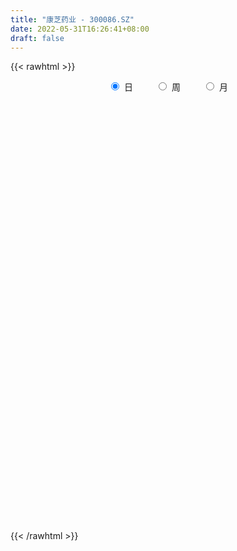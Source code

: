 ```yaml
---
title: "康芝药业 - 300086.SZ"
date: 2022-05-31T16:26:41+08:00
draft: false
---
```

{{< rawhtml >}}
    <div style="text-align: center">
        <label style="padding: 1rem;"><input style="margin-right: .5rem" type="radio" name="period" value="D" checked onclick="period_change(this)">日</label>
        <label style="padding: 1rem;"><input style="margin-right: .5rem" type="radio" name="period" value="W" onclick="period_change(this)">周</label>
        <label style="padding: 1rem;"><input style="margin-right: .5rem" type="radio" name="period" value="M" onclick="period_change(this)">月</label>
    </div>
    <div id="chart" style="height: 700px;"></div> 
    <script type="text/javascript">
        const D_v = [163723.25,136206.52,174345.94,286029.82,205332.98,160337.5,301505.03,340915.98,758920.89,459822.47,301759.56,218678.0,202865.09,162882.5,105258.47,114301.5,167655.25,156697.0,80234.04,76610.5,117443.51,159555.77,111423.0,94845.75,97742.01,77419.0,68387.0,89752.5,155565.56,189239.09,129633.31,104127.99,91995.56,76437.75,132810.54,57111.0,69810.21,79944.5,122136.75,86904.0,62353.13,139514.88,240073.16,378240.0,219699.5,128239.0,84330.0,79893.0,335844.04,323441.3,348774.56,213933.74,296798.3,219387.29,175910.06,125990.5,101490.07,113109.12,93704.62,86815.5,141695.5,98766.52,212664.55,147916.55,85773.03,93987.46,81956.18,61148.18,69192.16,74972.03,73259.0,164890.2,71231.73,82782.55,44915.23,56681.79,47989.09,52687.04,72095.98,57736.24,70511.48,51159.56,79845.04,77214.51,83808.03,74307.0,42064.5,78996.03,58640.52,62812.55,38194.5,46259.0,33802.23,60193.61,43741.69,38279.53,39750.78,43041.0,48440.3,26412.0,32248.4,30545.0,32685.69,41639.66,24162.0,39947.0,58839.0,38752.0,33743.0,27561.0,34896.65,42843.19,33668.0,34147.5,26116.5,43572.0,64188.68,46749.0,46549.32,70093.18,61102.0,43536.6,51311.46,36901.5,55103.37,45797.75,107084.5,156812.87,100766.32,120772.78,166525.31,85841.15,75706.0,50832.51,72372.0,54607.5,65700.5,88082.54,51838.0,59882.0,52243.0,43766.61,57420.0,55866.03,79437.53,82261.5,159688.0,106717.0,307083.93,395245.94,1150166.8100000001,638875.63,1443926.3300000001,1202443.1100000001,819209.8199999999,764066.1800000001,734606.72,495477.38,494474.18,875044.8199999999,668171.67,614362.9399999999,728264.8100000001,748836.49,559095.49,309463.37,437865.19,435174.95,273096.65,193497.25,184202.55,199225.97,179648.1,158330.54,217403.73,256824.5,416151.57,372203.51,276191.61,821674.9,713461.13,506800.5,370920.0,635808.99,1255895.1699999999,1385511.8200000001,1271436.6200000001,915791.34,655188.5,803220.4,992957.77,898020.25,1101364.51,874537.4,815130.38,668760.3199999999,718736.62,597266.01,584351.2,488607.5,441565.8,557203.9,543493.9,616978.83,472534.13,401140.0,542220.41,685512.75,583010.5,579053.0,456309.16,522940.8,1083452.72,1260196.74,973908.02,716581.16,533189.51,407966.0,452199.75,357006.0,347207.91,262964.55,234682.4,256765.16,289752.11,260324.9,289535.5,324935.7,289060.25,282933.95,373388.8,277459.15,337874.0,331810.12,246627.56,398240.81,345102.5,318401.5,272977.77,283994.1,217637.1,427822.03,325513.0,247759.76,275723.92,147292.5,153380.9,178448.51,123134.91,136107.0]
const D_histogram = [0.0,0.002539943,-0.0087194856,0.00313142,0.0078621881,0.0154904886,0.0251315071,0.0437421495,0.0853427854,0.0811079587,0.0558140799,0.0382328069,0.0129694895,-0.0094577603,-0.0238239205,-0.0361464448,-0.0534541215,-0.0766671799,-0.0901157083,-0.0901710114,-0.0765370154,-0.05740943,-0.0426984554,-0.03525226,-0.0402956932,-0.0356442049,-0.0314349653,-0.0257437792,-0.0155534892,-0.0030419904,-0.0024370216,-0.0023265782,-0.006342877,-0.0089044437,-0.0218485249,-0.0246748377,-0.0222251017,-0.0165462044,-0.00528702,0.0018908077,0.005498142,0.0155684905,0.0335808161,0.0485494479,0.0441862421,0.0297423802,0.0141176317,-0.0008221987,0.0121600011,0.0266697398,0.0419536767,0.047291677,0.0574442682,0.0546989872,0.0413424872,0.0257573189,0.0158897979,0.0120015732,0.0037667593,-0.0010512523,0.0010583397,0.0022341701,-0.004900114,-0.0117524445,-0.0205947617,-0.0308120723,-0.026607304,-0.0250100132,-0.0206065319,-0.0190952927,-0.0232616141,-0.0466695132,-0.0603825579,-0.0575899217,-0.0553159827,-0.0463403375,-0.0354436217,-0.0238332567,-0.0085008441,0.0032746874,0.0121960783,0.0169185479,0.0148940346,0.0182854746,0.0171939483,0.0120342635,0.0083968462,0.0173722775,0.0171505035,0.0079457525,0.0037858901,-0.0072133222,-0.0046754996,0.0087774002,0.0168592508,0.0204743656,0.0236063479,0.0255793482,0.0132624832,0.0072825126,0.0036567364,-0.0002262715,-0.0053427912,-0.0122284117,-0.0140904539,-0.0216085612,-0.0322284187,-0.0333132246,-0.0250979669,-0.0178088298,-0.0197379823,-0.0158116843,-0.0071087351,0.0009572225,0.0069225604,0.0150718396,0.0273193036,0.0312203057,0.0366341959,0.0470962697,0.0479413098,0.0489867797,0.0385042395,0.0359359817,0.0307228501,0.0266079268,0.0271654652,0.0324749994,0.0301998145,0.0308792318,0.0364954236,0.0365320031,0.0291571486,0.0200098043,0.0038036439,-0.0076896649,-0.0168853784,-0.0209295807,-0.0233997391,-0.0272532013,-0.0253278047,-0.0217380665,-0.0159674326,-0.0103723219,-0.0038805368,0.0060326841,0.0188333307,0.0154990346,0.0238891387,0.0972076723,0.163122865,0.283750101,0.4240414632,0.4285764536,0.3914798008,0.2782875157,0.2107677917,0.1174979597,0.0707840902,0.0785124418,0.060429617,0.0116628077,0.0042678003,0.004036469,-0.0612631357,-0.1140057514,-0.1424514832,-0.1985249154,-0.2161924303,-0.2396396089,-0.2566377455,-0.2700322776,-0.2524089232,-0.2297325988,-0.2026397641,-0.1686317274,-0.1387077307,-0.1425903556,-0.1313958982,-0.037010282,0.0114806558,0.0209794368,0.0291054666,0.123308965,0.2049798467,0.3595626834,0.3479821462,0.33353766,0.2796426885,0.2587301858,0.2647406149,0.2713911026,0.2487576332,0.2103035916,0.0836979421,-0.0336392406,-0.0834180808,-0.1225145833,-0.1761994004,-0.233259343,-0.2550885653,-0.2365175398,-0.1988024639,-0.1340196511,-0.1293903594,-0.1375230087,-0.1127096977,-0.084882956,-0.0762161886,-0.0460157742,-0.0459164215,-0.0716043296,0.0246244108,0.1506860694,0.1251213993,0.0496094373,-0.0361323586,-0.1013727544,-0.1807446898,-0.2107944014,-0.2391448551,-0.2586554201,-0.2627167137,-0.265217492,-0.2781299464,-0.2726448955,-0.2967762487,-0.2769023911,-0.24006845,-0.2188768775,-0.1704492495,-0.1173115838,-0.0701217115,-0.0187629241,0.0197957776,0.0444361445,0.0742760402,0.0954305269,0.1053474725,0.0959737946,0.0849925939,0.0995510085,0.0997709608,0.1041666237,0.0698683915,0.0601813725,0.0465073535,0.030945175,0.0155829762,0.0113267421]
const D_fast = [0.0,0.0031749288,-0.0102643712,0.0023693894,0.0090657046,0.0205666272,0.0364905224,0.0660367022,0.1289730344,0.1450151975,0.1336748386,0.1256517673,0.1036308224,0.0788391325,0.0585169922,0.0371578567,0.0064866496,-0.0358932038,-0.0718706593,-0.0944687152,-0.0999689731,-0.0951937452,-0.0911573844,-0.092524254,-0.1076416105,-0.1119011735,-0.1155506752,-0.1162954339,-0.1099935162,-0.098242515,-0.0982468016,-0.0987180028,-0.1043200207,-0.1091076984,-0.1275139109,-0.136508933,-0.1396154725,-0.1380731263,-0.1281356969,-0.1204851673,-0.1155032975,-0.1015408263,-0.0751332968,-0.048027303,-0.0413439483,-0.0483522151,-0.0604475556,-0.0755929358,-0.0595707357,-0.0383935621,-0.0126212059,0.0045397136,0.0290533718,0.0399828376,0.0369619595,0.0278161209,0.0219210494,0.0210332179,0.0137400939,0.0086592691,0.0110334461,0.012767819,0.0044085064,-0.0053819352,-0.0193729429,-0.0372932715,-0.0397403293,-0.0443955417,-0.0451436935,-0.0484062774,-0.0583880023,-0.0934632797,-0.1222719639,-0.1338768081,-0.1454318648,-0.148041304,-0.1460054936,-0.1403534428,-0.1271462412,-0.1145520378,-0.1025816274,-0.0936295208,-0.0919305254,-0.0839677168,-0.080760756,-0.0829118749,-0.0844500807,-0.07113158,-0.0670657281,-0.0742840409,-0.0774974309,-0.0902999737,-0.088931026,-0.0732837761,-0.0609871128,-0.0522534067,-0.0432198374,-0.034852,-0.0438532443,-0.0480125867,-0.0507241788,-0.0546637546,-0.0611159721,-0.0710586954,-0.0764433512,-0.0893635988,-0.1080405609,-0.117453673,-0.1155129069,-0.1126759774,-0.1195396254,-0.1195662485,-0.1126404831,-0.1043352198,-0.0966392418,-0.0847220027,-0.0656447128,-0.0539386343,-0.0393661951,-0.0171300539,-0.0042996863,0.0089924785,0.0081359981,0.0145517358,0.0170193167,0.0195563751,0.0269052798,0.0403335638,0.0456083326,0.0540075579,0.0687476055,0.0779171858,0.0778316184,0.0736867252,0.0584314759,0.0450157508,0.0315986928,0.0223220952,0.014002002,0.0033352395,-0.001071315,-0.0029160935,-0.0011373177,0.0018647126,0.0073863634,0.0188077553,0.0363167346,0.0368571972,0.0512195859,0.1488400376,0.2555359466,0.4471007078,0.6934024358,0.8050815396,0.865854837,0.8222344309,0.8074066547,0.7435113127,0.7144934657,0.7418499278,0.7388745072,0.6930233998,0.6866953425,0.6874731284,0.6068577398,0.5256136862,0.4615550837,0.3558504227,0.2841348002,0.2007777194,0.1196201464,0.0387175449,-0.0067613315,-0.0415181568,-0.0650852632,-0.0732351583,-0.0779880943,-0.117518308,-0.1391728252,-0.0540397794,-0.0026786777,0.0120649624,0.0274673589,0.1524980986,0.2854139419,0.5298874494,0.6053024488,0.6742423777,0.6902580783,0.7340281221,0.8062237048,0.8807219682,0.9202779071,0.9343997634,0.8287185994,0.7029716065,0.6323382462,0.5626130979,0.4648784307,0.3495036523,0.2639022886,0.2233439292,0.2113583891,0.2426362891,0.214917991,0.1724045895,0.1690404761,0.1756464788,0.165259199,0.1839556699,0.1725759172,0.1289869267,0.2313717698,0.3951049457,0.4008206255,0.3377110228,0.2429361372,0.1523525529,0.0277944449,-0.0549538669,-0.1430905344,-0.2272649545,-0.2970054265,-0.3658105778,-0.4482555188,-0.5109316918,-0.6092571072,-0.6586088473,-0.6817920187,-0.7153196656,-0.70950435,-0.6856945802,-0.6560351358,-0.6093670795,-0.5658594333,-0.5301100303,-0.4817011246,-0.4366890061,-0.4004351924,-0.3858154216,-0.3755484739,-0.3361023072,-0.3109396147,-0.2805022959,-0.2973334302,-0.291975106,-0.2940222867,-0.3018481715,-0.3133146263,-0.3147391748]
const D_slow = [0.0,0.0006349858,-0.0015448856,-0.0007620306,0.0012035164,0.0050761386,0.0113590153,0.0222945527,0.043630249,0.0639072387,0.0778607587,0.0874189604,0.0906613328,0.0882968928,0.0823409126,0.0733043014,0.0599407711,0.0407739761,0.018245049,-0.0042977038,-0.0234319577,-0.0377843152,-0.048458929,-0.057271994,-0.0673459173,-0.0762569685,-0.0841157099,-0.0905516547,-0.094440027,-0.0952005246,-0.09580978,-0.0963914245,-0.0979771438,-0.1002032547,-0.1056653859,-0.1118340954,-0.1173903708,-0.1215269219,-0.1228486769,-0.122375975,-0.1210014395,-0.1171093169,-0.1087141128,-0.0965767509,-0.0855301904,-0.0780945953,-0.0745651874,-0.0747707371,-0.0717307368,-0.0650633018,-0.0545748827,-0.0427519634,-0.0283908964,-0.0147161496,-0.0043805278,0.002058802,0.0060312515,0.0090316447,0.0099733346,0.0097105215,0.0099751064,0.0105336489,0.0093086204,0.0063705093,0.0012218189,-0.0064811992,-0.0131330252,-0.0193855285,-0.0245371615,-0.0293109847,-0.0351263882,-0.0467937665,-0.061889406,-0.0762868864,-0.0901158821,-0.1017009665,-0.1105618719,-0.1165201861,-0.1186453971,-0.1178267253,-0.1147777057,-0.1105480687,-0.10682456,-0.1022531914,-0.0979547043,-0.0949461384,-0.0928469269,-0.0885038575,-0.0842162316,-0.0822297935,-0.081283321,-0.0830866515,-0.0842555264,-0.0820611764,-0.0778463636,-0.0727277723,-0.0668261853,-0.0604313482,-0.0571157274,-0.0552950993,-0.0543809152,-0.0544374831,-0.0557731809,-0.0588302838,-0.0623528973,-0.0677550376,-0.0758121422,-0.0841404484,-0.0904149401,-0.0948671475,-0.0998016431,-0.1037545642,-0.105531748,-0.1052924423,-0.1035618022,-0.0997938423,-0.0929640164,-0.08515894,-0.076000391,-0.0642263236,-0.0522409961,-0.0399943012,-0.0303682414,-0.0213842459,-0.0137035334,-0.0070515517,-0.0002601854,0.0078585645,0.0154085181,0.023128326,0.0322521819,0.0413851827,0.0486744699,0.0536769209,0.0546278319,0.0527054157,0.0484840711,0.0432516759,0.0374017412,0.0305884408,0.0242564897,0.018821973,0.0148301149,0.0122370344,0.0112669002,0.0127750712,0.0174834039,0.0213581626,0.0273304472,0.0516323653,0.0924130816,0.1633506068,0.2693609726,0.376505086,0.4743750362,0.5439469151,0.5966388631,0.626013353,0.6437093755,0.663337486,0.6784448902,0.6813605922,0.6824275422,0.6834366595,0.6681208755,0.6396194377,0.6040065669,0.554375338,0.5003272305,0.4404173283,0.3762578919,0.3087498225,0.2456475917,0.188214442,0.137554501,0.0953965691,0.0607196364,0.0250720475,-0.007776927,-0.0170294975,-0.0141593335,-0.0089144744,-0.0016381077,0.0291891336,0.0804340952,0.1703247661,0.2573203026,0.3407047176,0.4106153898,0.4752979362,0.5414830899,0.6093308656,0.6715202739,0.7240961718,0.7450206573,0.7366108472,0.715756327,0.6851276811,0.641077831,0.5827629953,0.518990854,0.459861469,0.410160853,0.3766559402,0.3443083504,0.3099275982,0.2817501738,0.2605294348,0.2414753876,0.2299714441,0.2184923387,0.2005912563,0.206747359,0.2444188763,0.2756992262,0.2881015855,0.2790684958,0.2537253072,0.2085391348,0.1558405344,0.0960543207,0.0313904656,-0.0342887128,-0.1005930858,-0.1701255724,-0.2382867963,-0.3124808585,-0.3817064562,-0.4417235687,-0.4964427881,-0.5390551005,-0.5683829964,-0.5859134243,-0.5906041553,-0.5856552109,-0.5745461748,-0.5559771648,-0.532119533,-0.5057826649,-0.4817892162,-0.4605410678,-0.4356533157,-0.4107105755,-0.3846689196,-0.3672018217,-0.3521564786,-0.3405296402,-0.3327933465,-0.3288976024,-0.3260659169]
const D_data = [['2021-05-20', 6.0777, 5.988, 5.978, 6.1474],['2021-05-21', 6.0179, 6.0278, 5.988, 6.1075],['2021-05-24', 5.988, 5.8286, 5.7987, 5.988],['2021-05-25', 5.8286, 6.1175, 5.8286, 6.2171],['2021-05-26', 6.1374, 6.0777, 6.0278, 6.2271],['2021-05-27', 6.0677, 6.1574, 6.0478, 6.2072],['2021-05-28', 6.1972, 6.247, 6.1673, 6.3965],['2021-05-31', 6.1374, 6.4662, 6.0876, 6.6057],['2021-06-01', 6.9744, 6.9744, 6.9744, 7.6718],['2021-06-02', 6.7751, 6.5758, 6.5758, 6.9744],['2021-06-03', 6.4861, 6.2968, 6.2968, 6.5758],['2021-06-04', 6.3068, 6.3267, 6.267, 6.5459],['2021-06-07', 6.2769, 6.1474, 6.1175, 6.3168],['2021-06-08', 6.1773, 6.0677, 6.0478, 6.1773],['2021-06-09', 6.0876, 6.0677, 5.9681, 6.1075],['2021-06-10', 6.0577, 6.0079, 5.988, 6.0577],['2021-06-11', 5.9282, 5.8385, 5.8385, 5.9382],['2021-06-15', 5.8385, 5.6094, 5.5496, 5.8485],['2021-06-16', 5.5894, 5.5695, 5.5496, 5.6692],['2021-06-17', 5.5994, 5.6293, 5.5795, 5.6891],['2021-06-18', 5.6592, 5.7688, 5.5197, 5.7788],['2021-06-21', 5.9681, 5.8684, 5.8286, 5.9681],['2021-06-22', 5.8784, 5.8585, 5.7788, 5.9282],['2021-06-23', 5.8585, 5.7887, 5.7489, 5.8585],['2021-06-24', 5.7788, 5.5994, 5.5994, 5.7788],['2021-06-25', 5.5994, 5.6791, 5.5695, 5.709],['2021-06-28', 5.6592, 5.6592, 5.6094, 5.709],['2021-06-29', 5.6393, 5.6692, 5.6094, 5.7887],['2021-06-30', 5.6692, 5.7389, 5.5695, 5.8585],['2021-07-01', 5.719, 5.8086, 5.6592, 5.9182],['2021-07-02', 5.7887, 5.6791, 5.6094, 5.8086],['2021-07-05', 5.6193, 5.6592, 5.5795, 5.699],['2021-07-06', 5.6293, 5.5795, 5.5496, 5.6492],['2021-07-07', 5.5297, 5.5596, 5.5297, 5.6193],['2021-07-08', 5.5396, 5.3603, 5.3503, 5.5496],['2021-07-09', 5.3404, 5.4101, 5.3304, 5.4201],['2021-07-12', 5.44, 5.44, 5.4101, 5.4898],['2021-07-13', 5.45, 5.4699, 5.3802, 5.4898],['2021-07-14', 5.4599, 5.5596, 5.44, 5.6293],['2021-07-15', 5.5297, 5.5396, 5.4599, 5.5994],['2021-07-16', 5.5496, 5.5097, 5.4699, 5.5596],['2021-07-19', 5.5097, 5.6193, 5.43, 5.6791],['2021-07-20', 5.6094, 5.7987, 5.5396, 5.9083],['2021-07-21', 6.1374, 5.8684, 5.8585, 6.2371],['2021-07-22', 5.8286, 5.6791, 5.6592, 5.8784],['2021-07-23', 5.6592, 5.5197, 5.5197, 5.6791],['2021-07-26', 5.5097, 5.43, 5.3802, 5.5097],['2021-07-27', 5.45, 5.3503, 5.3304, 5.4998],['2021-07-28', 5.3703, 5.6891, 5.3404, 5.7788],['2021-07-29', 5.7289, 5.7887, 5.6393, 5.9481],['2021-07-30', 5.7489, 5.8983, 5.5795, 6.0976],['2021-08-02', 5.7489, 5.8585, 5.719, 5.9083],['2021-08-03', 5.7788, 5.9979, 5.7788, 6.0278],['2021-08-04', 5.9581, 5.8983, 5.7887, 5.9581],['2021-08-05', 5.8784, 5.7588, 5.7289, 5.9581],['2021-08-06', 5.7788, 5.6791, 5.5894, 5.7788],['2021-08-09', 5.6592, 5.699, 5.6094, 5.7389],['2021-08-10', 5.6891, 5.7489, 5.6592, 5.7887],['2021-08-11', 5.719, 5.6692, 5.6393, 5.7289],['2021-08-12', 5.6692, 5.6791, 5.6393, 5.709],['2021-08-13', 5.67, 5.76, 5.62, 5.78],['2021-08-16', 5.73, 5.76, 5.7, 5.81],['2021-08-17', 5.77, 5.64, 5.63, 5.92],['2021-08-18', 5.61, 5.6, 5.46, 5.65],['2021-08-19', 5.58, 5.52, 5.52, 5.65],['2021-08-20', 5.51, 5.43, 5.36, 5.51],['2021-08-23', 5.46, 5.57, 5.45, 5.6],['2021-08-24', 5.54, 5.53, 5.52, 5.61],['2021-08-25', 5.53, 5.56, 5.49, 5.63],['2021-08-26', 5.55, 5.52, 5.51, 5.62],['2021-08-27', 5.5, 5.42, 5.41, 5.52],['2021-08-30', 5.2, 5.07, 5.02, 5.29],['2021-08-31', 5.09, 5.04, 4.96, 5.09],['2021-09-01', 5.04, 5.16, 4.99, 5.16],['2021-09-02', 5.15, 5.11, 5.08, 5.15],['2021-09-03', 5.11, 5.17, 5.11, 5.23],['2021-09-06', 5.2, 5.2, 5.15, 5.24],['2021-09-07', 5.2, 5.23, 5.19, 5.25],['2021-09-08', 5.23, 5.32, 5.22, 5.35],['2021-09-09', 5.32, 5.33, 5.29, 5.37],['2021-09-10', 5.33, 5.34, 5.29, 5.45],['2021-09-13', 5.32, 5.32, 5.29, 5.39],['2021-09-14', 5.31, 5.24, 5.23, 5.36],['2021-09-15', 5.28, 5.31, 5.19, 5.39],['2021-09-16', 5.33, 5.26, 5.26, 5.45],['2021-09-17', 5.28, 5.19, 5.14, 5.29],['2021-09-22', 5.18, 5.18, 5.14, 5.23],['2021-09-23', 5.19, 5.35, 5.19, 5.39],['2021-09-24', 5.39, 5.26, 5.24, 5.39],['2021-09-27', 5.27, 5.12, 5.09, 5.33],['2021-09-28', 5.12, 5.14, 5.1, 5.17],['2021-09-29', 5.12, 5.0, 4.99, 5.12],['2021-09-30', 5.02, 5.13, 5.01, 5.16],['2021-10-08', 5.15, 5.3, 5.14, 5.32],['2021-10-11', 5.34, 5.29, 5.24, 5.36],['2021-10-12', 5.29, 5.27, 5.21, 5.32],['2021-10-13', 5.26, 5.29, 5.22, 5.34],['2021-10-14', 5.28, 5.3, 5.21, 5.33],['2021-10-15', 5.3, 5.1, 5.1, 5.3],['2021-10-18', 5.11, 5.13, 5.07, 5.14],['2021-10-19', 5.1, 5.13, 5.1, 5.16],['2021-10-20', 5.1, 5.1, 5.07, 5.14],['2021-10-21', 5.11, 5.05, 5.03, 5.11],['2021-10-22', 5.05, 4.98, 4.98, 5.08],['2021-10-25', 5.03, 5.0, 4.97, 5.03],['2021-10-26', 5.01, 4.88, 4.88, 5.01],['2021-10-27', 4.88, 4.76, 4.68, 4.91],['2021-10-28', 4.76, 4.81, 4.71, 4.83],['2021-10-29', 4.83, 4.91, 4.79, 4.93],['2021-11-01', 4.92, 4.91, 4.88, 4.95],['2021-11-02', 4.9, 4.78, 4.74, 4.91],['2021-11-03', 4.79, 4.83, 4.78, 4.87],['2021-11-04', 4.83, 4.9, 4.83, 4.91],['2021-11-05', 4.9, 4.92, 4.88, 4.97],['2021-11-08', 4.89, 4.92, 4.84, 4.92],['2021-11-09', 4.92, 4.98, 4.89, 5.02],['2021-11-10', 4.97, 5.09, 4.94, 5.1],['2021-11-11', 5.08, 5.04, 5.03, 5.08],['2021-11-12', 5.04, 5.1, 5.03, 5.12],['2021-11-15', 5.11, 5.23, 5.11, 5.27],['2021-11-16', 5.21, 5.17, 5.15, 5.31],['2021-11-17', 5.19, 5.21, 5.17, 5.25],['2021-11-18', 5.21, 5.07, 5.06, 5.22],['2021-11-19', 5.1, 5.16, 5.07, 5.16],['2021-11-22', 5.25, 5.13, 5.1, 5.31],['2021-11-23', 5.12, 5.14, 5.08, 5.17],['2021-11-24', 5.14, 5.21, 5.0, 5.25],['2021-11-25', 5.17, 5.31, 5.15, 5.34],['2021-11-26', 5.28, 5.25, 5.21, 5.37],['2021-11-29', 5.2, 5.31, 5.18, 5.36],['2021-11-30', 5.28, 5.42, 5.23, 5.5],['2021-12-01', 5.44, 5.4, 5.33, 5.44],['2021-12-02', 5.4, 5.32, 5.28, 5.44],['2021-12-03', 5.32, 5.28, 5.25, 5.33],['2021-12-06', 5.3, 5.14, 5.12, 5.3],['2021-12-07', 5.17, 5.13, 5.09, 5.17],['2021-12-08', 5.18, 5.1, 5.08, 5.18],['2021-12-09', 5.1, 5.12, 5.08, 5.23],['2021-12-10', 5.12, 5.11, 5.1, 5.16],['2021-12-13', 5.12, 5.06, 5.05, 5.13],['2021-12-14', 5.07, 5.11, 5.05, 5.14],['2021-12-15', 5.12, 5.13, 5.09, 5.15],['2021-12-16', 5.12, 5.17, 5.11, 5.2],['2021-12-17', 5.18, 5.19, 5.13, 5.21],['2021-12-20', 5.18, 5.23, 5.16, 5.29],['2021-12-21', 5.23, 5.32, 5.21, 5.34],['2021-12-22', 5.32, 5.43, 5.29, 5.45],['2021-12-23', 5.38, 5.27, 5.26, 5.43],['2021-12-24', 5.3, 5.45, 5.24, 5.55],['2021-12-27', 5.8, 6.54, 5.75, 6.54],['2021-12-28', 7.5, 6.94, 6.69, 7.5],['2021-12-29', 6.61, 8.33, 6.61, 8.33],['2021-12-30', 8.6, 9.6, 8.02, 10.0],['2021-12-31', 9.11, 8.68, 8.53, 9.59],['2022-01-04', 8.41, 8.46, 8.27, 9.08],['2022-01-05', 8.19, 7.44, 7.3, 8.24],['2022-01-06', 7.25, 7.8, 7.19, 8.17],['2022-01-07', 7.68, 7.26, 7.18, 7.69],['2022-01-10', 7.28, 7.63, 7.28, 7.85],['2022-01-11', 7.61, 8.36, 7.48, 9.1],['2022-01-12', 8.09, 8.16, 7.82, 8.5],['2022-01-13', 8.16, 7.72, 7.48, 8.18],['2022-01-14', 7.7, 8.19, 7.61, 8.26],['2022-01-17', 8.39, 8.36, 7.83, 8.58],['2022-01-18', 8.1, 7.44, 7.41, 8.1],['2022-01-19', 7.2, 7.3, 7.2, 7.54],['2022-01-20', 7.3, 7.37, 7.23, 7.68],['2022-01-21', 7.1, 6.74, 6.65, 7.17],['2022-01-24', 6.61, 6.93, 6.57, 6.98],['2022-01-25', 6.84, 6.63, 6.58, 6.98],['2022-01-26', 6.66, 6.46, 6.34, 6.84],['2022-01-27', 6.52, 6.26, 6.22, 6.68],['2022-01-28', 6.26, 6.49, 6.23, 6.57],['2022-02-07', 6.55, 6.5, 6.35, 6.61],['2022-02-08', 6.54, 6.54, 6.4, 6.85],['2022-02-09', 6.48, 6.66, 6.35, 6.8],['2022-02-10', 6.65, 6.67, 6.62, 7.14],['2022-02-11', 6.62, 6.21, 6.14, 6.63],['2022-02-14', 6.11, 6.31, 6.07, 6.5],['2022-02-15', 6.72, 7.57, 6.33, 7.57],['2022-02-16', 7.21, 7.37, 7.17, 7.59],['2022-02-17', 7.18, 7.05, 6.97, 7.42],['2022-02-18', 6.88, 7.1, 6.8, 7.28],['2022-02-21', 7.19, 8.52, 7.01, 8.52],['2022-02-22', 8.98, 8.98, 8.28, 9.98],['2022-02-23', 8.92, 10.78, 8.8, 10.78],['2022-02-24', 10.7, 9.4, 9.0, 11.3],['2022-02-25', 9.68, 9.61, 9.11, 10.28],['2022-02-28', 9.38, 9.23, 8.82, 9.58],['2022-03-01', 9.17, 9.72, 9.03, 10.18],['2022-03-02', 9.75, 10.3, 9.46, 10.98],['2022-03-03', 10.1, 10.64, 9.86, 10.72],['2022-03-04', 10.39, 10.53, 10.29, 11.8],['2022-03-07', 10.0, 10.45, 10.0, 11.26],['2022-03-08', 10.1, 9.12, 8.68, 10.17],['2022-03-09', 9.0, 8.7, 8.1, 9.21],['2022-03-10', 8.9, 9.15, 8.64, 9.48],['2022-03-11', 8.88, 9.06, 8.74, 9.4],['2022-03-14', 9.13, 8.6, 8.54, 9.44],['2022-03-15', 8.61, 8.18, 8.15, 8.85],['2022-03-16', 8.4, 8.29, 7.9, 8.63],['2022-03-17', 8.2, 8.66, 8.19, 9.02],['2022-03-18', 8.6, 8.94, 8.39, 9.15],['2022-03-21', 8.98, 9.48, 8.87, 9.66],['2022-03-22', 9.23, 8.86, 8.81, 9.3],['2022-03-23', 8.78, 8.63, 8.46, 8.93],['2022-03-24', 8.42, 9.03, 8.4, 9.18],['2022-03-25', 8.92, 9.17, 8.9, 9.84],['2022-03-28', 9.22, 9.0, 8.88, 9.75],['2022-03-29', 9.01, 9.36, 9.01, 9.6],['2022-03-30', 9.3, 9.06, 8.53, 9.3],['2022-03-31', 8.91, 8.65, 8.63, 9.25],['2022-04-01', 9.49, 10.38, 9.34, 10.38],['2022-04-06', 11.27, 11.46, 11.17, 12.46],['2022-04-07', 10.74, 9.98, 9.94, 11.12],['2022-04-08', 9.93, 9.19, 8.9, 9.95],['2022-04-11', 9.08, 8.67, 8.57, 9.08],['2022-04-12', 8.43, 8.5, 8.25, 8.72],['2022-04-13', 8.4, 7.85, 7.76, 8.48],['2022-04-14', 7.87, 8.04, 7.85, 8.2],['2022-04-15', 8.01, 7.74, 7.68, 8.14],['2022-04-18', 7.61, 7.53, 7.32, 7.67],['2022-04-19', 7.51, 7.45, 7.3, 7.61],['2022-04-20', 7.4, 7.23, 7.16, 7.58],['2022-04-21', 7.15, 6.82, 6.77, 7.25],['2022-04-22', 6.81, 6.78, 6.6, 6.94],['2022-04-25', 6.76, 6.09, 6.06, 6.76],['2022-04-26', 6.08, 6.35, 6.08, 6.54],['2022-04-27', 6.23, 6.45, 5.96, 6.5],['2022-04-28', 6.44, 6.16, 6.08, 6.64],['2022-04-29', 5.93, 6.46, 5.91, 6.53],['2022-05-05', 6.53, 6.6, 6.3, 6.68],['2022-05-06', 6.44, 6.64, 6.4, 6.88],['2022-05-09', 6.69, 6.84, 6.63, 6.96],['2022-05-10', 6.67, 6.84, 6.56, 6.89],['2022-05-11', 6.83, 6.78, 6.75, 7.21],['2022-05-12', 6.7, 6.96, 6.7, 7.15],['2022-05-13', 6.89, 6.98, 6.72, 7.09],['2022-05-16', 7.01, 6.93, 6.78, 7.15],['2022-05-17', 7.03, 6.7, 6.5, 7.09],['2022-05-18', 6.61, 6.63, 6.56, 6.78],['2022-05-19', 6.51, 6.97, 6.46, 7.3],['2022-05-20', 6.87, 6.85, 6.71, 6.98],['2022-05-23', 6.84, 6.94, 6.82, 7.01],['2022-05-24', 6.95, 6.39, 6.39, 6.96],['2022-05-25', 6.39, 6.58, 6.36, 6.61],['2022-05-26', 6.58, 6.46, 6.36, 6.62],['2022-05-27', 6.46, 6.34, 6.2, 6.51],['2022-05-30', 6.39, 6.23, 6.18, 6.42],['2022-05-31', 6.25, 6.28, 6.08, 6.3]]
const W_v = [150674.5,23343.5,205777.99,159474.84,293739.0599999999,217787.49,407729.15,727543.9400000001,474611.8199999999,402071.81,142926.19,212544.62,482547.44,550772.9500000001,329327.93,269777.34,130826.58,163244.28,96246.93,220239.55,164706.58,153018.0,132356.39,142236.21,111494.73,240986.08,299777.0699999999,209926.71,360462.41,167763.19,88827.34,160839.94,204663.5,229293.23,158657.87,115227.72,113868.45,92448.23,82316.56,86390.19,87201.73,111580.32,237793.01,98615.52,49935.25,362769.14,182001.88,179580.04,1396161.5799999998,645868.0699999999,573743.34,492201.79,561107.4399999999,365222.33,348966.93,370347.32,800007.64,440041.1800000001,289695.04,211921.6,277190.59,175992.68,287806.39,223245.5,384633.66,263084.79,285903.71,598257.8899999999,475026.08,270073.37,305349.72,131444.93,108716.73,197549.85,75946.61,251465.52,528000.3300000001,422828.81,282439.06,378124.73,426407.89,562451.92,742024.88,516712.3,291963.47,308882.93,429281.25,719807.5800000001,1177223.8100000001,790581.1300000001,250726.88,360033.09,239262.58,238198.19,155414.17,123947.64,133386.54,370342.49,282317.68,249305.99,247116.58,211564.89,149317.95,157029.02,211139.05,162604.88,168075.64,370519.99,227655.33,186923.01,244435.66,157187.46,29908.22,139849.16,176230.16,193643.25,1068148.8399999999,610603.76,215508.71,131250.54,118583.89,150444.63,128628.68,220397.56,220531.63,1008483.5700000001,468997.18,227938.27,1167780.6200000001,1999419.45,1447574.04,883784.03,1341372.6899999999,1058952.72,1346123.4000000001,1213257.3799999999,655610.27,422234.97,372172.0,687139.33,716133.3,354069.01,175781.19,339798.21,335259.75,296619.31,497438.41,211814.7,373003.24,118606.19,306942.83,589919.49,1601504.3899999999,1110860.3,2497224.8100000001,2576616.2400000002,1885505.1000000001,830377.4,1315586.4700000002,1738929.4800000002,1804198.6000000001,988606.3200000001,1203115.8399999999,549375.36,170849.97,1201783.8100000001,3027929.9500000002,3006268.98,1279898.27,750409.3799999999,475949.27,529101.13,729197.02,466903.28,489162.24,506827.64,250209.13,406368.5,294060.56,338845.11,251700.38,455201.53,288293.53,300839.72,641469.67,621239.9300000001,354919.03,282046.54,372596.79,555632.25,1512602.48,2276031.3200000003,2152713.6499999999,3931256.9900000002,1065945.6699999999,2168221.23,944715.01,1127551.27,2080096.9000000001,752962.8099999999,430985.05,540985.53,632577.46,462482.84,421148.59,1105766.54,1172282.8999999999,1032019.8899999999,536814.8100000001,639108.11,360527.55,420501.4999999999,301019.83,366334.14,179701.05,181068.28,60193.61,213253.3,163530.75,195443.0,173116.34,227175.5,262944.74,465564.81,499677.75,332600.54,269177.64,735187.96,4830657.8200000003,2813360.0999999996,3380318.4199999999,2490435.4900000002,1029670.5199999999,1420913.8500000001,2689048.1400000001,5464443.9399999995,4450751.4299999997,3674430.7300000004,2615222.2999999998,2718386.1200000001,3224766.1799999997,2950685.9199999999,2097569.1699999999,1304489.1199999999,1559854.2,615333.15,1640182.49,1527944.0,1002605.59,259241.91]
const W_histogram = [0.0,-0.0080729345,-0.0071072514,-0.0129232974,-0.0189350885,-0.0110415202,0.0107630754,0.0767569901,0.0836016073,0.0000332681,-0.0240340443,-0.0535888447,-0.1196922718,-0.1372678385,-0.2002016559,-0.2611084409,-0.2809316967,-0.2975503095,-0.3087411042,-0.2885445954,-0.2503078967,-0.2146295659,-0.1657836528,-0.1133497902,-0.0928300997,-0.0472225916,0.0124453146,0.0622492946,0.1515556779,0.1997314821,0.2210102281,0.232503191,0.2615744292,0.291470312,0.2886042612,0.2758705937,0.2737557505,0.2045016761,0.1950817977,0.1337799347,0.1130419855,0.07757448,0.0780298237,0.0430442121,-0.055898181,-0.1225345722,-0.1750925086,-0.3852101027,-0.5393472778,-0.6037642989,-0.6065617231,-0.56673193,-0.4991106121,-0.4407025374,-0.3342350325,-0.2639397767,-0.1653783548,-0.1048101834,-0.048629936,-0.002386543,0.0470097926,0.0801589116,0.0490396015,0.0350491497,0.032448253,0.0438769858,0.0484986766,0.0944625118,0.1177461397,0.1197476555,0.1192001952,0.1174438983,0.1135034894,0.1069039241,0.1086763657,0.1054191991,0.1082510431,0.068555467,0.0463509501,0.049218557,0.0687700623,0.1056763652,0.1575006122,0.1944758024,0.2265972131,0.2348412926,0.2457868622,0.2510822321,0.2929700107,0.2754447373,0.2290379762,0.1596110634,0.1088404838,0.0597578232,0.0284523048,-0.0006964303,-0.0182653756,0.0022019031,-0.0189476562,-0.0361843789,-0.0697022205,-0.0949672876,-0.1078071082,-0.1221063801,-0.1426551324,-0.1269302223,-0.0966309203,-0.0884569636,-0.0593991642,-0.0269104211,-0.0104417833,-0.0201189365,-0.0284572842,-0.0138394819,-0.0097293234,0.0060448661,0.0092076762,0.0074636337,-0.0112703465,-0.0148523745,-0.0150720643,-0.0042358728,0.0047071468,0.0234265337,0.0345263845,0.0598967872,0.0762100633,0.0756514871,0.094892424,0.2200557133,0.1991746391,0.1846737134,0.1859598838,0.1902935975,0.1500937621,0.1346154687,0.0938020397,0.0511218176,0.0271911232,0.0301999954,0.0384186154,0.0036014149,-0.0201307861,-0.0515157591,-0.1018380362,-0.1077443775,-0.1157740863,-0.1155536952,-0.101639715,-0.0929976319,-0.0694576388,-0.0166787555,0.0288127414,0.1448566065,0.3222375333,0.4046707519,0.3009103421,0.21172573,0.1835669065,0.1845366935,0.1072786198,0.0636410484,0.0502130752,0.0276935232,0.0222143633,0.0359167741,0.0557617711,0.0051607613,-0.0589759509,-0.1128412051,-0.1381061334,-0.1571627674,-0.1538040253,-0.1839122202,-0.1846702315,-0.2002735877,-0.2092802921,-0.2303701561,-0.242782258,-0.2218436016,-0.2251061691,-0.1907080901,-0.1537868656,-0.0952540999,-0.0705333586,-0.0325366067,-0.0351827855,-0.0268422087,-0.0050033602,0.0209907807,0.107305946,0.1745271555,0.1832543415,0.2218412744,0.2225681267,0.1672320551,0.1091559116,0.0807738438,0.063404618,0.0174619887,-0.017313615,-0.0445038409,-0.0596884645,-0.0835831158,-0.0879707527,-0.0854193234,-0.0549344931,-0.046564606,-0.0332368891,-0.043647286,-0.0478694091,-0.0631986466,-0.057738563,-0.0598244169,-0.0523543363,-0.0519305816,-0.0366818821,-0.0364694865,-0.0405041547,-0.0437060957,-0.0410132204,-0.0238242731,-0.006054361,0.0130764894,0.028198615,0.0271876197,0.0320101445,0.051650424,0.268969349,0.3014320297,0.3656131359,0.2935909109,0.2158866441,0.1362877904,0.134030189,0.2834460669,0.4179791995,0.3826547911,0.3280004288,0.285684101,0.3152094847,0.2343352726,0.0713776025,-0.1033779074,-0.235288178,-0.3009838271,-0.3108367305,-0.3144578195,-0.3375171037,-0.3420638479]
const W_fast = [0.0,-0.0100911681,-0.0109022979,-0.0199491682,-0.0306947314,-0.0255615432,-0.0010661788,0.0841169834,0.1118620024,0.0283019803,-0.0017738431,-0.0447258547,-0.1407523498,-0.1926448761,-0.3056291075,-0.4318130027,-0.5218691827,-0.6128753729,-0.7012514436,-0.7531910837,-0.7775313591,-0.7955104199,-0.7881104199,-0.7640140049,-0.7667018393,-0.7328999791,-0.6701207442,-0.6047544406,-0.4775591378,-0.3794504632,-0.3029191601,-0.2333003994,-0.1388355539,-0.0360720931,0.0332129214,0.0894469023,0.1557709967,0.1376423414,0.1769929124,0.1491360331,0.1566585803,0.1405846947,0.1605474944,0.1363229358,0.0234059974,-0.0738640368,-0.1701951003,-0.4766152201,-0.7655892146,-0.9809473104,-1.1353851654,-1.2372383548,-1.29439469,-1.3461622496,-1.3232535028,-1.3189431912,-1.2617263581,-1.2273607325,-1.1833379691,-1.1376912118,-1.0765424281,-1.0233535812,-1.0422129909,-1.0474411552,-1.0419299888,-1.0195320095,-1.0027856496,-0.9332061864,-0.8804860236,-0.8485475938,-0.8192950053,-0.7916903277,-0.7672548642,-0.7471284486,-0.7181869155,-0.6950892823,-0.6651946776,-0.6877513869,-0.6983681662,-0.6831959202,-0.6464518993,-0.5831265051,-0.4919271051,-0.4063329642,-0.3175622503,-0.2506078477,-0.1782155624,-0.1101496345,0.0049806467,0.0563165576,0.0671692907,0.0376451437,0.014084685,-0.0200585197,-0.044250962,-0.0735738047,-0.0957090939,-0.0746913393,-0.1005778127,-0.1268606301,-0.1778040269,-0.2268109158,-0.2666025135,-0.3114283805,-0.3676409158,-0.3836485612,-0.3775069893,-0.3914472735,-0.3772392652,-0.3514781274,-0.3376199354,-0.3523268227,-0.3677794915,-0.3566215596,-0.3549437321,-0.337658326,-0.3321935968,-0.3320717309,-0.3536232977,-0.3609184193,-0.3649061252,-0.3551289019,-0.3450090956,-0.3204330753,-0.3007016284,-0.2603570289,-0.2249912369,-0.2066369414,-0.1636728985,0.0165043191,0.0454169047,0.0770844074,0.1248605487,0.1767676617,0.174091267,0.1922668407,0.1749039216,0.145004154,0.1278712403,0.1384301114,0.1562533852,0.1223365384,0.0935716409,0.0493077281,-0.026474058,-0.0593164937,-0.0962897241,-0.1249577567,-0.1364537053,-0.1510610302,-0.1448854467,-0.0962762524,-0.0435815701,0.1086764467,0.3666167567,0.5502176634,0.5216848391,0.4854316595,0.5031645626,0.550268523,0.4998301042,0.4721027949,0.4712280905,0.4556319193,0.4557063502,0.4783879545,0.5121733943,0.4628625748,0.3839818749,0.3019063195,0.2421148579,0.183767532,0.1486752678,0.0725890178,0.0256634486,-0.0400083045,-0.101335082,-0.180017485,-0.2531251514,-0.2876473954,-0.3471865052,-0.3604654486,-0.3619909405,-0.3272716998,-0.3201842982,-0.290321698,-0.3017635731,-0.3001335485,-0.2795455401,-0.2483037039,-0.1351620522,-0.0243090539,0.0302317176,0.1242789691,0.180647853,0.1671197952,0.1363326297,0.1281440227,0.1266259515,0.0850488193,0.0459448118,0.0076286258,-0.022478114,-0.0672685442,-0.0936488693,-0.1124522708,-0.0957010638,-0.0989723282,-0.0939538336,-0.115276052,-0.1314655274,-0.1625944266,-0.1715689837,-0.1886109418,-0.1942294453,-0.206788336,-0.200710107,-0.2096150831,-0.2237757899,-0.2379042549,-0.2454646846,-0.2342318056,-0.2179754837,-0.195575511,-0.1734037316,-0.1676178221,-0.1547927611,-0.1222398756,0.1623213866,0.2701420748,0.425726465,0.4271019676,0.4033693618,0.3578424557,0.3890924016,0.6093697962,0.8483977288,0.9087370181,0.936082763,0.9651874605,1.0735152154,1.0512248215,0.9061115519,0.7055115652,0.5147792501,0.3738376442,0.2862755582,0.2040400143,0.0966014542,0.0065387481]
const W_slow = [0.0,-0.0020182336,-0.0037950465,-0.0070258708,-0.0117596429,-0.014520023,-0.0118292542,0.0073599934,0.0282603952,0.0282687122,0.0222602011,0.00886299,-0.021060078,-0.0553770376,-0.1054274516,-0.1707045618,-0.240937486,-0.3153250634,-0.3925103394,-0.4646464883,-0.5272234625,-0.5808808539,-0.6223267671,-0.6506642147,-0.6738717396,-0.6856773875,-0.6825660589,-0.6670037352,-0.6291148157,-0.5791819452,-0.5239293882,-0.4658035904,-0.4004099831,-0.3275424051,-0.2553913398,-0.1864236914,-0.1179847538,-0.0668593347,-0.0180888853,0.0153560984,0.0436165948,0.0630102147,0.0825176707,0.0932787237,0.0793041784,0.0486705354,0.0048974082,-0.0914051174,-0.2262419369,-0.3771830116,-0.5288234424,-0.6705064248,-0.7952840779,-0.9054597122,-0.9890184703,-1.0550034145,-1.0963480032,-1.1225505491,-1.1347080331,-1.1353046688,-1.1235522207,-1.1035124928,-1.0912525924,-1.082490305,-1.0743782417,-1.0634089953,-1.0512843261,-1.0276686982,-0.9982321633,-0.9682952494,-0.9384952006,-0.909134226,-0.8807583536,-0.8540323726,-0.8268632812,-0.8005084814,-0.7734457207,-0.7563068539,-0.7447191164,-0.7324144771,-0.7152219616,-0.6888028703,-0.6494277172,-0.6008087666,-0.5441594634,-0.4854491402,-0.4240024247,-0.3612318666,-0.287989364,-0.2191281796,-0.1618686856,-0.1219659197,-0.0947557988,-0.079816343,-0.0727032668,-0.0728773744,-0.0774437183,-0.0768932425,-0.0816301565,-0.0906762512,-0.1081018064,-0.1318436283,-0.1587954053,-0.1893220003,-0.2249857834,-0.256718339,-0.2808760691,-0.30299031,-0.317840101,-0.3245677063,-0.3271781521,-0.3322078862,-0.3393222073,-0.3427820777,-0.3452144086,-0.3437031921,-0.341401273,-0.3395353646,-0.3423529512,-0.3460660449,-0.3498340609,-0.3508930291,-0.3497162424,-0.343859609,-0.3352280129,-0.3202538161,-0.3012013002,-0.2822884285,-0.2585653225,-0.2035513942,-0.1537577344,-0.107589306,-0.0610993351,-0.0135259357,0.0239975048,0.057651372,0.0811018819,0.0938823363,0.1006801171,0.108230116,0.1178347698,0.1187351235,0.113702427,0.1008234872,0.0753639782,0.0484278838,0.0194843622,-0.0094040616,-0.0348139903,-0.0580633983,-0.075427808,-0.0795974968,-0.0723943115,-0.0361801599,0.0443792234,0.1455469114,0.220774497,0.2737059295,0.3195976561,0.3657318295,0.3925514844,0.4084617465,0.4210150153,0.4279383961,0.4334919869,0.4424711805,0.4564116232,0.4577018135,0.4429578258,0.4147475246,0.3802209912,0.3409302994,0.302479293,0.256501238,0.2103336801,0.1602652832,0.1079452102,0.0503526711,-0.0103428934,-0.0658037938,-0.1220803361,-0.1697573586,-0.208204075,-0.2320175999,-0.2496509396,-0.2577850913,-0.2665807876,-0.2732913398,-0.2745421799,-0.2692944847,-0.2424679982,-0.1988362093,-0.1530226239,-0.0975623053,-0.0419202737,-0.0001122599,0.027176718,0.047370179,0.0632213335,0.0675868306,0.0632584269,0.0521324667,0.0372103505,0.0163145716,-0.0056781166,-0.0270329474,-0.0407665707,-0.0524077222,-0.0607169445,-0.071628766,-0.0835961183,-0.0993957799,-0.1138304207,-0.1287865249,-0.141875109,-0.1548577544,-0.1640282249,-0.1731455966,-0.1832716352,-0.1941981592,-0.2044514643,-0.2104075325,-0.2119211228,-0.2086520004,-0.2016023467,-0.1948054417,-0.1868029056,-0.1738902996,-0.1066479624,-0.0312899549,0.0601133291,0.1335110568,0.1874827178,0.2215546654,0.2550622126,0.3259237293,0.4304185292,0.526082227,0.6080823342,0.6795033595,0.7583057306,0.8168895488,0.8347339494,0.8088894726,0.7500674281,0.6748214713,0.5971122887,0.5184978338,0.4341185579,0.3486025959]
const W_data = [['2017-01-26', 12.748, 12.9427, 12.7286, 13.0011],['2017-02-03', 13.0497, 12.8162, 12.7091, 13.0594],['2017-02-10', 12.8843, 12.9037, 12.6507, 13.0886],['2017-02-17', 12.9232, 12.7967, 12.6702, 12.9427],['2017-02-24', 12.787, 12.748, 12.3782, 12.8356],['2017-03-03', 12.7286, 12.9135, 12.5339, 13.0302],['2017-03-10', 12.9621, 13.1665, 12.8356, 13.2833],['2017-03-17', 13.1568, 13.9936, 12.9719, 14.305],['2017-03-24', 14.0228, 13.5168, 13.4195, 14.2564],['2017-03-31', 13.5265, 12.2128, 12.0182, 13.5752],['2017-04-07', 12.1252, 12.6605, 12.0668, 12.6702],['2017-04-14', 12.6507, 12.4172, 12.3296, 12.8259],['2017-04-21', 12.3101, 11.6289, 11.2981, 12.3101],['2017-04-28', 11.5705, 11.9014, 10.8018, 12.6507],['2017-05-05', 11.7068, 10.9672, 10.7434, 11.7457],['2017-05-12', 10.8991, 10.4514, 10.0525, 10.8991],['2017-05-19', 10.4904, 10.5001, 10.2374, 10.6753],['2017-05-26', 10.5098, 10.1692, 9.6827, 10.5196],['2017-06-02', 10.2082, 9.8676, 9.7119, 10.286],['2017-06-09', 9.8773, 9.9843, 9.8286, 10.1887],['2017-06-16', 9.9649, 10.0817, 9.7703, 10.179],['2017-06-23', 10.0525, 9.9843, 9.8384, 10.2568],['2017-06-30', 10.0135, 10.14, 9.9454, 10.2374],['2017-07-07', 10.1303, 10.2568, 10.0719, 10.3931],['2017-07-14', 10.2471, 9.8773, 9.8481, 10.2568],['2017-07-21', 9.8578, 10.2179, 9.2545, 10.3736],['2017-07-28', 10.2179, 10.5682, 10.2179, 10.8018],['2017-08-04', 10.5488, 10.6753, 10.3249, 10.8699],['2017-08-11', 10.6753, 11.5414, 10.6461, 11.7262],['2017-08-18', 11.5414, 11.4538, 11.4051, 12.1544],['2017-08-25', 11.5414, 11.3954, 11.191, 11.6095],['2017-09-01', 11.3954, 11.4732, 11.2981, 11.7165],['2017-09-08', 11.5511, 11.9403, 11.337, 11.9403],['2017-09-15', 11.9598, 12.2809, 11.8625, 12.6021],['2017-09-22', 12.2809, 12.135, 12.1252, 12.7188],['2017-09-29', 12.1544, 12.1642, 11.8528, 12.3199],['2017-10-13', 12.2031, 12.4561, 12.2031, 12.8259],['2017-10-20', 12.4853, 11.5997, 11.3857, 12.4853],['2017-10-27', 11.6581, 12.2907, 11.3857, 12.3977],['2017-11-03', 12.2128, 11.5803, 11.483, 12.4366],['2017-11-10', 11.4927, 11.9695, 11.4732, 12.096],['2017-11-17', 11.6873, 11.7165, 11.6873, 12.4172],['2017-11-24', 11.9695, 12.1447, 11.5219, 12.7578],['2017-12-01', 12.1058, 11.6679, 11.5608, 12.2615],['2017-12-08', 11.6581, 10.5098, 10.3444, 11.6581],['2018-06-08', 10.8115, 10.4028, 10.1206, 11.5608],['2018-06-15', 10.4028, 10.14, 9.7897, 10.4125],['2018-06-22', 10.0719, 7.2206, 7.2206, 10.14],['2018-06-29', 6.5005, 6.5395, 6.2183, 6.9579],['2018-07-06', 6.5297, 6.5686, 6.3351, 6.7633],['2018-07-13', 6.5784, 6.6076, 6.2378, 6.7535],['2018-07-20', 6.5784, 6.6854, 6.4713, 6.7633],['2018-07-27', 6.5297, 6.7925, 6.0334, 7.0455],['2018-08-03', 6.7243, 6.52, 6.2864, 6.7925],['2018-08-10', 6.4811, 7.1233, 6.4713, 7.4542],['2018-08-17', 7.0649, 6.7633, 6.7438, 7.4055],['2018-08-24', 6.6952, 7.2498, 6.6173, 7.931],['2018-08-31', 7.1136, 6.9384, 6.9092, 7.2109],['2018-09-07', 6.9287, 6.9774, 6.8606, 7.2304],['2018-09-14', 6.9774, 6.9482, 6.8606, 7.1817],['2018-09-21', 6.9384, 7.1039, 6.8606, 7.1817],['2018-09-28', 7.0844, 7.0163, 6.9482, 7.2498],['2018-10-12', 6.9871, 6.1113, 5.8193, 7.0163],['2018-10-19', 6.1113, 6.0821, 5.7901, 6.3059],['2018-10-26', 6.0334, 6.0529, 5.6831, 6.374],['2018-11-02', 6.0237, 6.1307, 5.8291, 6.1989],['2018-11-09', 6.1015, 5.975, 5.8388, 6.1405],['2018-11-16', 5.9556, 6.5395, 5.9556, 6.5686],['2018-11-23', 6.5492, 6.3837, 6.2378, 6.9968],['2018-11-30', 6.3837, 6.1405, 5.9848, 6.4421],['2018-12-07', 6.2183, 6.0723, 6.0723, 6.4519],['2018-12-14', 6.0334, 6.014, 5.9069, 6.1405],['2018-12-21', 5.9848, 5.9361, 5.8583, 6.014],['2018-12-28', 5.9166, 5.8388, 5.6539, 5.9556],['2019-01-04', 5.8388, 5.8972, 5.6928, 6.0334],['2019-01-11', 5.8875, 5.7999, 5.722, 5.9264],['2019-01-18', 5.7901, 5.8485, 5.7123, 6.0723],['2019-01-25', 5.8388, 5.1771, 5.1771, 5.9166],['2019-02-01', 5.2063, 5.1673, 4.8754, 5.2257],['2019-02-15', 5.1771, 5.362, 5.1187, 5.4106],['2019-02-22', 5.3912, 5.576, 5.3717, 5.6442],['2019-03-01', 5.615, 5.9166, 5.5566, 6.0237],['2019-03-08', 5.9166, 6.3546, 5.8972, 6.7633],['2019-03-15', 6.4032, 6.4616, 6.3643, 6.9287],['2019-03-22', 6.52, 6.6757, 6.4421, 6.7535],['2019-03-29', 6.4324, 6.5978, 6.228, 6.6757],['2019-04-04', 6.6465, 6.8119, 6.5686, 7.0455],['2019-04-12', 6.8898, 6.9287, 6.5686, 7.4542],['2019-04-19', 7.2109, 7.6877, 6.7535, 8.223],['2019-04-26', 7.678, 7.2012, 7.0552, 8.077],['2019-04-30', 7.3277, 6.8411, 6.5784, 7.3472],['2019-05-10', 6.7146, 6.374, 6.0237, 6.7146],['2019-05-17', 6.2767, 6.374, 6.1697, 6.5492],['2019-05-24', 6.2962, 6.1794, 5.9945, 6.52],['2019-05-31', 6.1697, 6.2086, 6.1697, 6.3935],['2019-06-06', 6.2183, 6.0723, 5.8388, 6.2864],['2019-06-14', 6.0626, 6.0723, 5.9458, 6.2572],['2019-06-21', 6.1891, 6.5395, 6.1113, 6.7633],['2019-06-28', 6.4908, 5.9979, 5.9282, 6.5005],['2019-07-05', 6.0478, 5.9083, 5.8485, 6.1075],['2019-07-12', 5.8983, 5.5097, 5.4898, 5.9382],['2019-07-19', 5.3802, 5.3703, 5.2009, 5.5396],['2019-07-26', 5.4101, 5.3204, 5.1511, 5.4101],['2019-08-02', 5.3005, 5.1112, 5.0415, 5.3503],['2019-08-09', 5.1411, 4.8023, 4.6031, 5.1411],['2019-08-16', 4.8123, 5.1012, 4.8123, 5.1411],['2019-08-23', 5.1012, 5.2806, 5.1012, 5.3204],['2019-08-30', 5.1809, 4.9916, 4.9418, 5.4798],['2019-09-06', 4.9916, 5.2507, 4.9817, 5.2806],['2019-09-12', 5.2806, 5.3802, 5.2208, 5.4599],['2019-09-20', 5.3802, 5.2507, 5.161, 5.4599],['2019-09-27', 5.2308, 4.882, 4.8123, 5.2507],['2019-09-30', 4.882, 4.7824, 4.7725, 4.9219],['2019-10-11', 4.7924, 5.0215, 4.7625, 5.0415],['2019-10-18', 5.0415, 4.882, 4.8223, 5.0913],['2019-10-25', 4.892, 5.0315, 4.7924, 5.0514],['2019-11-01', 5.0116, 4.882, 4.7226, 5.7788],['2019-11-08', 4.7924, 4.7824, 4.7525, 5.1809],['2019-11-15', 4.7725, 4.4636, 4.4437, 4.7725],['2019-11-22', 4.4935, 4.5333, 4.4138, 4.633],['2019-11-29', 4.5034, 4.5034, 4.4536, 4.5732],['2019-12-06', 4.5034, 4.613, 4.4437, 4.633],['2019-12-13', 4.623, 4.5931, 4.5433, 4.623],['2019-12-20', 4.6031, 4.7525, 4.5732, 4.8223],['2019-12-27', 4.7625, 4.7127, 4.5931, 4.8023],['2020-01-03', 4.6728, 4.9817, 4.623, 5.4201],['2020-01-10', 4.9418, 4.9916, 4.892, 5.0315],['2020-01-17', 4.9817, 4.8422, 4.8123, 4.9916],['2020-01-23', 5.0215, 5.171, 4.9518, 5.7289],['2020-02-07', 5.1809, 6.9843, 5.0116, 7.8212],['2020-02-14', 6.7552, 5.5795, 5.4998, 6.7552],['2020-02-21', 5.6393, 5.699, 5.44, 5.8883],['2020-02-28', 5.7588, 5.9979, 5.7289, 6.4463],['2020-03-06', 6.1275, 6.1972, 5.6791, 6.3367],['2020-03-13', 6.2271, 5.6791, 5.4599, 6.4961],['2020-03-20', 5.8286, 5.9581, 5.5297, 6.247],['2020-03-27', 5.8784, 5.5894, 5.4798, 6.0278],['2020-04-03', 5.5994, 5.4101, 5.1909, 5.6592],['2020-04-10', 5.5197, 5.5097, 5.4101, 5.7289],['2020-04-17', 5.3304, 5.8286, 5.3304, 5.9581],['2020-04-24', 5.6692, 5.9681, 5.6692, 6.3766],['2020-04-30', 6.0278, 5.3902, 5.3404, 6.1872],['2020-05-08', 5.5297, 5.3802, 5.3404, 5.5297],['2020-05-15', 5.4001, 5.1212, 5.1012, 5.43],['2020-05-22', 5.1112, 4.613, 4.5234, 5.1112],['2020-05-29', 4.5931, 4.9418, 4.5134, 5.0315],['2020-06-05', 4.8422, 4.7924, 4.7426, 5.5197],['2020-06-12', 4.7924, 4.7824, 4.613, 4.882],['2020-06-19', 4.8422, 4.902, 4.8223, 5.1012],['2020-06-24', 4.9219, 4.8123, 4.7924, 4.9319],['2020-07-03', 4.8023, 5.0116, 4.7924, 5.0514],['2020-07-10', 5.0215, 5.5396, 5.0116, 5.7588],['2020-07-17', 5.6193, 5.709, 5.5894, 7.0142],['2020-07-24', 5.7887, 7.0939, 5.5894, 7.0939],['2020-07-31', 7.8013, 8.8475, 6.4762, 9.0567],['2020-08-07', 8.4987, 8.6681, 7.7116, 9.3855],['2020-08-14', 8.6681, 6.5858, 6.3766, 8.8475],['2020-08-21', 6.5858, 6.4861, 6.3766, 6.9445],['2020-08-28', 6.4861, 7.1338, 6.1773, 7.2434],['2020-09-04', 7.1537, 7.622, 6.6555, 8.15],['2020-09-11', 7.602, 6.6057, 6.2271, 8.1102],['2020-09-18', 6.5758, 6.8249, 6.5758, 7.3031],['2020-09-25', 6.7253, 7.1537, 6.6655, 7.4626],['2020-09-30', 7.1238, 7.0341, 6.6256, 7.2135],['2020-10-09', 7.084, 7.2533, 7.084, 7.3829],['2020-10-16', 7.333, 7.602, 7.2234, 7.7913],['2020-10-23', 7.5522, 7.8711, 7.2733, 8.8076],['2020-10-30', 7.9607, 6.9943, 6.9744, 9.1862],['2020-11-06', 6.9046, 6.5559, 6.4563, 7.084],['2020-11-13', 6.5559, 6.3566, 6.2371, 6.8847],['2020-11-20', 6.3766, 6.4563, 6.1175, 6.4563],['2020-11-27', 6.4064, 6.3467, 6.1972, 6.6555],['2020-12-04', 6.3267, 6.5061, 6.247, 6.7153],['2020-12-11', 6.536, 5.9182, 5.8286, 6.536],['2020-12-18', 6.0378, 6.0876, 5.8883, 6.3467],['2020-12-25', 6.0976, 5.7289, 5.6193, 6.2968],['2020-12-31', 5.699, 5.5994, 5.4001, 5.7289],['2021-01-08', 5.5994, 5.2009, 4.9319, 5.6791],['2021-01-15', 5.2108, 5.0315, 4.7625, 5.2108],['2021-01-22', 5.0315, 5.2806, 5.0116, 5.3802],['2021-01-29', 5.2806, 4.8322, 4.7725, 5.2806],['2021-02-05', 4.8522, 5.2009, 4.8522, 5.3503],['2021-02-10', 5.1909, 5.2607, 4.9817, 5.3802],['2021-02-19', 5.3005, 5.6592, 5.2108, 5.6692],['2021-02-26', 5.4998, 5.3603, 5.2507, 5.8186],['2021-03-05', 5.5795, 5.6193, 5.4798, 5.8286],['2021-03-12', 5.5994, 5.1411, 5.0116, 5.6393],['2021-03-19', 5.1311, 5.2308, 5.0714, 5.3005],['2021-03-26', 5.2407, 5.43, 5.0714, 5.44],['2021-04-02', 5.3603, 5.5795, 5.3503, 5.7389],['2021-04-09', 5.6492, 6.6555, 5.44, 6.9544],['2021-04-16', 6.7751, 6.9146, 6.0677, 7.1537],['2021-04-23', 6.6755, 6.5061, 6.1773, 6.8548],['2021-04-30', 6.3666, 7.1537, 6.1972, 8.1899],['2021-05-07', 7.2832, 6.9544, 6.7253, 7.7017],['2021-05-14', 7.0042, 6.257, 5.978, 7.2135],['2021-05-21', 6.3168, 6.0278, 5.978, 6.3965],['2021-05-28', 5.988, 6.247, 5.7987, 6.3965],['2021-06-04', 6.1374, 6.3267, 6.0876, 7.6718],['2021-06-11', 6.2769, 5.8385, 5.8385, 6.3168],['2021-06-18', 5.8385, 5.7688, 5.5197, 5.8485],['2021-06-25', 5.9681, 5.6791, 5.5695, 5.9681],['2021-07-02', 5.6592, 5.6791, 5.5695, 5.9182],['2021-07-09', 5.6193, 5.4101, 5.3304, 5.699],['2021-07-16', 5.44, 5.5097, 5.3802, 5.6293],['2021-07-23', 5.5097, 5.5197, 5.43, 6.2371],['2021-07-30', 5.5097, 5.8983, 5.3304, 6.0976],['2021-08-06', 5.7489, 5.6791, 5.5894, 6.0278],['2021-08-13', 5.6592, 5.76, 5.6094, 5.7887],['2021-08-20', 5.73, 5.43, 5.36, 5.92],['2021-08-27', 5.46, 5.42, 5.41, 5.63],['2021-09-03', 5.2, 5.17, 4.96, 5.29],['2021-09-10', 5.2, 5.34, 5.15, 5.45],['2021-09-17', 5.32, 5.19, 5.14, 5.45],['2021-09-24', 5.18, 5.26, 5.14, 5.39],['2021-09-30', 5.27, 5.13, 4.99, 5.33],['2021-10-08', 5.15, 5.3, 5.14, 5.32],['2021-10-15', 5.34, 5.1, 5.1, 5.36],['2021-10-22', 5.11, 4.98, 4.98, 5.16],['2021-10-29', 5.03, 4.91, 4.68, 5.03],['2021-11-05', 4.92, 4.92, 4.74, 4.97],['2021-11-12', 4.89, 5.1, 4.84, 5.12],['2021-11-19', 5.11, 5.16, 5.06, 5.31],['2021-11-26', 5.25, 5.25, 5.0, 5.37],['2021-12-03', 5.2, 5.28, 5.18, 5.5],['2021-12-10', 5.3, 5.11, 5.08, 5.3],['2021-12-17', 5.12, 5.19, 5.05, 5.21],['2021-12-24', 5.18, 5.45, 5.16, 5.55],['2021-12-31', 5.8, 8.68, 5.75, 10.0],['2022-01-07', 8.41, 7.26, 7.18, 9.08],['2022-01-14', 7.28, 8.19, 7.28, 9.1],['2022-01-21', 8.39, 6.74, 6.65, 8.58],['2022-01-28', 6.61, 6.49, 6.22, 6.98],['2022-02-11', 6.55, 6.21, 6.14, 7.14],['2022-02-18', 6.11, 7.1, 6.07, 7.59],['2022-02-25', 7.19, 9.61, 7.01, 11.3],['2022-03-04', 9.38, 10.53, 8.82, 11.8],['2022-03-11', 10.0, 9.06, 8.1, 11.26],['2022-03-18', 9.13, 8.94, 7.9, 9.44],['2022-03-25', 8.98, 9.17, 8.4, 9.84],['2022-04-01', 9.22, 10.38, 8.53, 10.38],['2022-04-08', 11.27, 9.19, 8.9, 12.46],['2022-04-15', 9.08, 7.74, 7.68, 9.08],['2022-04-22', 7.61, 6.78, 6.6, 7.67],['2022-04-29', 6.76, 6.46, 5.91, 6.76],['2022-05-06', 6.53, 6.64, 6.3, 6.88],['2022-05-13', 6.69, 6.98, 6.56, 7.21],['2022-05-20', 7.01, 6.85, 6.46, 7.3],['2022-05-27', 6.84, 6.34, 6.2, 7.01],['2022-06-02', 6.39, 6.28, 6.08, 6.42]]
const M_v = [253233.89,270973.46,104966.63,262396.96,178782.69,148734.28,167621.24,95640.29,99497.39,411432.84,359419.6200000001,319121.38,497029.67,474970.26,585269.48,610183.4300000001,143445.11,168600.35,396880.51,273600.1299999999,252333.82,642294.4600000002,963780.87,394026.53,338969.53,494091.32,386116.14,181281.74,197990.0,210796.58,492779.8199999999,493728.79,616894.0200000001,187613.33,617961.13,439213.57,296513.6899999999,402154.25,670548.4500000001,562326.3099999999,479179.87,738560.4,525456.24,634187.0099999999,620532.5,658756.2000000002,273238.8,294802.78,890694.17,1218492.6000000001,1001967.8500000001,1233406.8699999999,1079897.3100000001,1429264.3499999999,1616256.26,765844.9400000001,872126.7,2893965.4399999995,3351473.5600000005,1882701.7200000002,1514069.2699999998,2880108.3799999999,2783766.9500000002,4676126.4300000006,6231992.2400000012,6655382.660000002,5288771.4499999983,2772544.1200000001,1669621.2799999998,3425177.1600000006,2431978.2299999995,1400340.7400000002,1747957.8700000001,2273434.9799999995,1735837.4899999995,1117471.1699999999,1036253.9300000001,3636273.1600000001,2004225.77,1362264.3900000004,730363.8999999999,2181715.6999999997,1388791.2,926852.9600000001,732890.6200000001,826841.2799999999,921415.9000000001,741898.8199999998,326090.7300000001,572395.78,61662.75,2120512.6399999997,2434137.7299999995,2163368.3100000001,954799.9099999999,1005608.3,1782423.0900000001,743061.23,1519350.4000000001,1332550.2999999998,1935347.75,3367620.6500000004,992908.03,909994.35,945471.7900000002,981202.2,846109.6799999998,1359788.7199999997,1294029.5900000001,1042326.3800000001,2550875.7600000002,5672150.209999999,4481609.8199999994,2344082.5599999996,1147458.46,1301097.47,6006216.8900000006,6835441.7100000009,6056869.0999999996,7406832.7100000009,3222759.2999999989,2254898.0600000001,1290974.5500000003,1685804.45,1927207.9500000002,10131831.0299999993,5647349.1600000001,3777819.3699999996,3480553.27,2804592.2900000005,1212502.8700000001,632420.66,1416099.48,6380003.6200000001,9713784.5300000012,10229594.4299999997,14944915.5400000028,8996051.1300000027,5045307.1400000006]
const M_histogram = [0.0,-0.0711822222,-0.0964474935,0.0917680563,0.2283489624,0.3108589014,0.5290239892,0.5614749914,0.4601203603,0.2005783492,-0.0389692268,-0.3824159866,-0.63524573,-0.741118871,-0.7385109481,-0.7196185322,-0.7428764786,-0.7377062549,-0.7245521273,-0.6377342258,-0.5623751042,-0.4549768924,-0.4063803494,-0.370178562,-0.3196210376,-0.2501301213,-0.1971357935,-0.129674675,-0.0787805391,-0.0022957588,0.0066694157,0.0597554792,0.1647118778,0.2251774116,0.236160387,0.2632225137,0.3241775525,0.3181003573,0.3337262068,0.3755364814,0.3403962012,0.3220427647,0.2952810509,0.3024738946,0.3138896305,0.3052211359,0.2910428768,0.3098990834,0.4130513271,0.4404343565,0.469752023,0.5581866511,0.5295755386,0.6048999278,0.4263779401,0.3494652381,0.3407127195,0.3994698206,0.7101924197,1.4993088646,1.3254398289,1.0793413707,0.4135274299,0.049184567,0.1042834084,-0.019292367,0.0988194145,-0.3105749287,-0.6247586497,-0.6614059482,-0.7020080958,-0.7084498467,-0.6492936052,-0.5990806162,-0.5228291373,-0.4790243141,-0.4021011249,-0.2448159563,-0.0976385909,-0.0431552121,-0.029661939,-0.0518112013,-0.0869483905,-0.2300326481,-0.3017206052,-0.2987434313,-0.2372682986,-0.1393207352,-0.0860627554,-0.0627856446,-0.1233415295,-0.4087342165,-0.5564716434,-0.6020815966,-0.5910912861,-0.610926305,-0.5793394068,-0.5413209007,-0.5304586626,-0.4304042798,-0.2923733881,-0.1638102962,-0.1034390808,-0.061819922,-0.0669632393,-0.0723846678,-0.0730767587,-0.0273652879,-0.0324796155,0.0256352639,0.0687752247,0.1573298933,0.1720715872,0.1896146519,0.17322147,0.1620981546,0.4088240731,0.423699095,0.4313973166,0.4185898367,0.3646630731,0.2589880463,0.135361943,0.0893196399,0.0680394985,0.1624384413,0.1733249831,0.1283618935,0.1070449363,0.0364751733,-0.0008307543,-0.0351134982,-0.0190372858,0.2033021686,0.1949983909,0.3567438433,0.4039061594,0.2731106365,0.1652821351]
const M_fast = [0.0,-0.0889777778,-0.1383549224,0.0728026414,0.2664707881,0.4266954524,0.7771165376,0.9499362876,0.9636117466,0.7542143228,0.5049244401,0.0658736836,-0.3457674923,-0.636920351,-0.8189401651,-0.9799523823,-1.1889294483,-1.3681857884,-1.5361696926,-1.6087853475,-1.674020002,-1.6803660133,-1.7333645576,-1.7897074108,-1.8190551458,-1.8120967598,-1.8083863804,-1.7733439307,-1.7421449295,-1.666234089,-1.6556015605,-1.5875766272,-1.4414422592,-1.3246823725,-1.2546593003,-1.1617915452,-1.0197921183,-0.9463442241,-0.8472868229,-0.711592428,-0.6616336579,-0.5994764032,-0.5524178543,-0.469606537,-0.3797183934,-0.3120816041,-0.253499144,-0.1571681665,0.0492469089,0.1867385275,0.3334941998,0.5614754906,0.6652582628,0.891807634,0.8198801313,0.8303337387,0.9067594,1.0653839563,1.5536546604,2.7175983213,2.8750892429,2.8988261274,2.336394044,1.9843473229,2.0655170164,1.9371181492,2.0799347844,1.592896709,1.1225233256,0.92052454,0.7044203685,0.5208661559,0.4176989961,0.318141831,0.2636860255,0.1877347703,0.1641326783,0.2602138578,0.3829815755,0.4266761512,0.4327539396,0.397651877,0.3407775901,0.1401851705,-0.0069329379,-0.0786416219,-0.0764835638,-0.0133661842,0.0183761068,0.0259568065,-0.0654344608,-0.453010702,-0.7398660397,-0.9359963921,-1.0727789031,-1.2453454982,-1.3585934517,-1.4559051708,-1.5776575984,-1.5852042855,-1.5202667408,-1.432656223,-1.3981447777,-1.3719805995,-1.3938647265,-1.4173823221,-1.4363436026,-1.3974734538,-1.4107076852,-1.3461839898,-1.2858502229,-1.157963081,-1.1002034903,-1.0352567626,-1.008344577,-0.9789433538,-0.630011417,-0.5092116213,-0.3936640706,-0.3018240914,-0.2645850866,-0.3055131019,-0.3952987195,-0.4190111125,-0.4232813793,-0.2882728262,-0.2340550387,-0.2469276549,-0.241483378,-0.3029343477,-0.3404479639,-0.3835090824,-0.3721921913,-0.0990271948,-0.0585813747,0.1923500384,0.3404888944,0.2779710307,0.211463063]
const M_slow = [0.0,-0.0177955556,-0.0419074289,-0.0189654149,0.0381218257,0.1158365511,0.2480925484,0.3884612962,0.5034913863,0.5536359736,0.5438936669,0.4482896703,0.2894782377,0.10419852,-0.080429217,-0.2603338501,-0.4460529697,-0.6304795335,-0.8116175653,-0.9710511217,-1.1116448978,-1.2253891209,-1.3269842082,-1.4195288488,-1.4994341082,-1.5619666385,-1.6112505869,-1.6436692556,-1.6633643904,-1.6639383301,-1.6622709762,-1.6473321064,-1.6061541369,-1.5498597841,-1.4908196873,-1.4250140589,-1.3439696708,-1.2644445814,-1.1810130297,-1.0871289094,-1.0020298591,-0.9215191679,-0.8476989052,-0.7720804316,-0.6936080239,-0.61730274,-0.5445420208,-0.4670672499,-0.3638044181,-0.253695829,-0.1362578233,0.0032888395,0.1356827242,0.2869077061,0.3935021912,0.4808685007,0.5660466805,0.6659141357,0.8434622406,1.2182894568,1.549649414,1.8194847567,1.9228666141,1.9351627559,1.961233608,1.9564105162,1.9811153699,1.9034716377,1.7472819753,1.5819304882,1.4064284643,1.2293160026,1.0669926013,0.9172224472,0.7865151629,0.6667590844,0.5662338032,0.5050298141,0.4806201664,0.4698313633,0.4624158786,0.4494630783,0.4277259806,0.3702178186,0.2947876673,0.2201018095,0.1607847348,0.125954551,0.1044388622,0.088742451,0.0579070687,-0.0442764855,-0.1833943963,-0.3339147955,-0.481687617,-0.6344191932,-0.7792540449,-0.9145842701,-1.0471989358,-1.1548000057,-1.2278933527,-1.2688459268,-1.294705697,-1.3101606775,-1.3269014873,-1.3449976542,-1.3632668439,-1.3701081659,-1.3782280698,-1.3718192538,-1.3546254476,-1.3152929743,-1.2722750775,-1.2248714145,-1.181566047,-1.1410415084,-1.0388354901,-0.9329107163,-0.8250613872,-0.720413928,-0.6292481597,-0.5645011482,-0.5306606624,-0.5083307525,-0.4913208778,-0.4507112675,-0.4073800217,-0.3752895484,-0.3485283143,-0.339409521,-0.3396172096,-0.3483955841,-0.3531549056,-0.3023293634,-0.2535797657,-0.1643938049,-0.063417265,0.0048603941,0.0461809279]
const M_data = [['2010-05-31', 11.6019, 11.8054, 11.3739, 12.6786],['2010-06-30', 11.6833, 10.69, 10.2707, 12.3244],['2010-07-30', 10.5842, 10.9322, 9.5278, 11.148],['2010-08-31', 10.9322, 14.0444, 10.692, 14.2846],['2010-09-30', 14.0199, 14.4087, 13.2465, 14.7527],['2010-10-29', 14.6082, 14.5532, 11.9845, 15.5709],['2010-11-30', 14.8178, 17.4333, 14.0199, 18.0582],['2010-12-31', 17.1484, 16.2691, 14.7975, 18.0338],['2011-01-31', 16.3363, 14.8789, 12.8577, 16.6517],['2011-02-28', 14.7669, 12.2573, 11.6528, 15.2554],['2011-03-31', 12.2736, 11.2966, 11.1663, 12.8699],['2011-04-29', 11.3128, 8.3133, 8.1169, 11.9235],['2011-05-31', 8.3215, 7.4746, 6.7014, 8.9065],['2011-06-30', 7.401, 7.8183, 6.8118, 7.9533],['2011-07-29', 7.8142, 8.3051, 7.6669, 9.4547],['2011-08-31', 8.3215, 7.9574, 6.5704, 8.6938],['2011-09-30', 7.9574, 6.7791, 6.64, 8.0555],['2011-10-31', 6.6686, 6.4146, 5.7707, 7.1309],['2011-11-30', 6.3899, 5.8739, 5.779, 7.2443],['2011-12-30', 6.0266, 6.394, 5.7583, 6.5963],['2012-01-31', 6.4064, 6.0596, 5.8367, 6.6747],['2012-02-29', 6.0266, 6.3816, 5.9069, 6.8027],['2012-03-30', 6.3527, 5.5395, 5.49, 7.4136],['2012-04-27', 5.4776, 5.1061, 4.9988, 5.8409],['2012-05-31', 5.168, 5.0359, 4.7264, 5.7047],['2012-06-29', 5.0359, 5.1515, 4.813, 5.5643],['2012-07-31', 5.1557, 4.8708, 4.8213, 5.651],['2012-08-31', 4.8461, 5.0153, 4.8461, 5.1763],['2012-09-28', 4.9988, 4.8089, 4.5282, 5.3827],['2012-10-31', 4.7841, 5.2052, 4.747, 5.2671],['2012-11-30', 5.2382, 4.3549, 4.2228, 5.8491],['2012-12-31', 4.3383, 4.8667, 4.0907, 4.9699],['2013-01-31', 4.9534, 5.8037, 4.8956, 6.0101],['2013-02-28', 5.7294, 5.6262, 5.424, 5.9647],['2013-03-29', 5.6345, 5.168, 5.0896, 6.5921],['2013-04-26', 5.168, 5.4652, 4.8543, 5.6716],['2013-05-31', 5.4198, 6.1672, 5.4198, 6.1714],['2013-07-31', 5.8616, 5.5476, 5.2461, 6.1547],['2013-08-30', 5.535, 5.9328, 5.4973, 6.3849],['2013-09-30', 5.8783, 6.5399, 5.8742, 6.8455],['2013-10-31', 6.5399, 5.7318, 5.5392, 7.1093],['2013-11-29', 5.7192, 5.9258, 4.9616, 6.2359],['2013-12-31', 5.5435, 5.8196, 5.2249, 5.8664],['2014-01-30', 5.8196, 6.3166, 5.671, 6.4059],['2014-02-28', 6.2869, 6.563, 6.1043, 7.2002],['2014-03-31', 6.5333, 6.4738, 6.2444, 7.625],['2014-04-30', 6.4908, 6.4993, 6.3209, 7.2002],['2014-05-30', 6.4993, 7.0953, 6.3209, 7.1985],['2014-06-30', 7.1275, 8.7143, 7.1275, 8.8368],['2014-07-31', 8.7143, 8.4176, 8.1208, 9.7979],['2014-08-29', 8.3789, 8.9336, 8.3208, 9.6754],['2014-09-30', 8.9336, 10.3978, 8.8691, 10.8299],['2014-10-31', 10.4365, 9.5399, 8.9916, 11.3976],['2014-11-28', 9.6108, 11.4556, 9.4302, 11.7717],['2014-12-31', 11.4492, 8.4563, 7.9209, 11.5459],['2015-01-30', 8.4498, 9.4109, 8.2369, 9.6754],['2015-02-27', 9.2883, 10.3849, 9.0303, 10.5074],['2015-03-31', 10.3204, 11.7523, 10.2559, 12.1135],['2015-04-30', 11.7394, 16.4674, 11.5266, 19.2862],['2015-05-29', 16.6416, 26.4847, 15.8418, 30.4774],['2015-06-30', 26.7685, 17.4156, 16.1191, 34.5733],['2015-07-31', 17.3834, 16.5771, 14.2034, 23.6079],['2015-08-31', 15.7902, 9.7076, 8.9207, 17.8091],['2015-09-30', 9.3851, 11.1521, 7.9273, 12.8037],['2015-10-30', 11.7554, 15.9107, 11.4927, 16.5433],['2015-11-30', 15.5701, 13.799, 12.7967, 16.8838],['2015-12-31', 13.7017, 17.1271, 12.8162, 17.9348],['2016-01-29', 17.1271, 9.9162, 9.4102, 17.3996],['2016-02-29', 9.8773, 9.0307, 8.8944, 11.4343],['2016-03-31', 9.0793, 11.2786, 8.6609, 12.0279],['2016-04-29', 11.191, 10.685, 10.3347, 12.1252],['2016-05-31', 10.6558, 10.6071, 9.6827, 11.191],['2016-06-30', 10.6071, 11.191, 9.8286, 11.3662],['2016-07-29', 10.9867, 11.0159, 10.8699, 12.4074],['2016-08-31', 10.9867, 11.3565, 10.3931, 11.444],['2016-09-30', 11.3467, 10.9769, 10.7142, 11.7554],['2016-10-31', 11.0645, 11.4538, 10.9477, 11.736],['2016-11-30', 11.4538, 12.9135, 11.3175, 13.4292],['2016-12-30', 12.9427, 13.546, 11.9793, 13.8769],['2017-01-26', 13.5265, 12.9427, 12.2323, 14.7332],['2017-02-28', 13.0497, 12.6507, 12.3782, 13.0886],['2017-03-31', 12.6702, 12.2128, 12.0182, 14.305],['2017-04-28', 12.1252, 11.9014, 10.8018, 12.8259],['2017-05-31', 11.7068, 9.9941, 9.6827, 11.7457],['2017-06-30', 10.033, 10.14, 9.7119, 10.2568],['2017-07-31', 10.1303, 10.685, 9.2545, 10.8699],['2017-08-31', 10.6461, 11.4051, 10.3249, 12.1544],['2017-09-29', 11.3954, 12.1642, 11.2981, 12.7188],['2017-10-31', 12.2031, 11.9403, 11.3857, 12.8259],['2017-11-30', 11.9209, 11.7262, 11.4732, 12.7578],['2017-12-29', 11.6387, 10.5098, 10.3444, 11.7846],['2018-06-29', 10.8115, 6.5395, 6.2183, 11.5608],['2018-07-31', 6.5297, 6.6854, 6.0334, 7.0455],['2018-08-31', 6.7049, 6.9384, 6.2864, 7.931],['2018-09-28', 6.9287, 7.0163, 6.8606, 7.2498],['2018-10-31', 6.9871, 6.0432, 5.6831, 7.0163],['2018-11-30', 6.0432, 6.1405, 5.8388, 6.9968],['2018-12-28', 6.2183, 5.8388, 5.6539, 6.4519],['2019-01-31', 5.8388, 5.0603, 4.8754, 6.0723],['2019-02-28', 5.0506, 5.9361, 5.0506, 6.0237],['2019-03-29', 5.9653, 6.5978, 5.8193, 6.9287],['2019-04-30', 6.6465, 6.8411, 6.5686, 8.223],['2019-05-31', 6.7146, 6.2086, 5.9945, 6.7146],['2019-06-28', 6.2183, 5.9979, 5.8388, 6.7633],['2019-07-31', 6.0478, 5.2706, 5.1511, 6.1075],['2019-08-30', 5.2407, 4.9916, 4.6031, 5.4798],['2019-09-30', 4.9916, 4.7824, 4.7725, 5.4599],['2019-10-31', 4.7924, 5.2507, 4.7625, 5.7788],['2019-11-29', 5.0813, 4.5034, 4.4138, 5.1809],['2019-12-31', 4.5034, 5.2407, 4.4437, 5.2407],['2020-01-23', 5.3105, 5.171, 4.8123, 5.7289],['2020-02-28', 5.1809, 5.9979, 5.0116, 7.8212],['2020-03-31', 6.1275, 5.3005, 5.2208, 6.4961],['2020-04-30', 5.2905, 5.3902, 5.1909, 6.3766],['2020-05-29', 5.5297, 4.9418, 4.5134, 5.5297],['2020-06-30', 4.8422, 4.902, 4.613, 5.5197],['2020-07-31', 4.902, 8.8475, 4.8322, 9.0567],['2020-08-31', 8.4987, 6.8448, 6.1773, 9.3855],['2020-09-30', 6.8149, 7.0341, 6.2271, 8.15],['2020-10-30', 7.084, 6.9943, 6.9744, 9.1862],['2020-11-30', 6.9046, 6.516, 6.1175, 7.084],['2020-12-31', 6.4662, 5.5994, 5.4001, 6.7153],['2021-01-29', 5.5994, 4.8322, 4.7625, 5.6791],['2021-02-26', 4.8522, 5.3603, 4.8522, 5.8186],['2021-03-31', 5.5795, 5.4798, 5.0116, 5.8286],['2021-04-30', 5.4798, 7.1537, 5.3503, 8.1899],['2021-05-31', 7.2832, 6.4662, 5.7987, 7.7017],['2021-06-30', 6.9744, 5.7389, 5.5197, 7.6718],['2021-07-30', 5.719, 5.8983, 5.3304, 6.2371],['2021-08-31', 5.7489, 5.04, 4.96, 6.0278],['2021-09-30', 5.04, 5.13, 4.99, 5.45],['2021-10-29', 5.15, 4.91, 4.68, 5.36],['2021-11-30', 4.92, 5.42, 4.74, 5.5],['2021-12-31', 5.44, 8.68, 5.05, 10.0],['2022-01-28', 8.41, 6.49, 6.22, 9.1],['2022-02-28', 6.55, 9.23, 6.07, 11.3],['2022-03-31', 9.17, 8.65, 7.9, 11.8],['2022-04-29', 9.49, 6.46, 5.91, 12.46],['2022-05-31', 6.53, 6.28, 6.08, 7.3]]
        const D_a = [null,null,5.7987,null,null,null,null,null,7.6718,null,null,null,null,null,null,null,null,5.5496,null,null,null,null,null,null,null,null,null,null,null,5.9182,null,null,null,null,null,5.3304,null,null,null,null,null,null,null,6.2371,null,null,null,5.3304,null,null,null,null,null,null,null,null,null,null,null,null,null,null,5.92,null,null,null,null,null,null,null,null,null,4.96,null,null,null,null,null,null,null,5.45,null,null,null,null,null,null,null,null,null,null,4.99,null,null,null,null,5.34,null,null,null,null,null,null,null,null,null,4.68,null,null,null,null,null,null,null,null,null,null,null,null,null,5.31,null,null,null,null,null,5.0,null,null,null,5.5,null,null,null,null,null,null,null,null,5.05,null,null,null,null,null,null,null,null,null,null,null,null,10.0,null,null,null,null,7.18,null,null,null,null,null,8.58,null,null,null,null,null,null,null,6.22,null,null,null,null,null,null,null,null,null,null,null,null,null,null,null,null,null,null,null,null,11.8,null,null,null,null,null,null,null,7.9,null,null,null,null,null,null,null,null,null,null,null,null,12.46,null,null,null,null,null,null,null,null,null,null,null,null,null,null,null,null,5.91,null,null,null,null,7.21,null,null,null,null,null,6.46,null,null,null,null,null,null,null,null]
const W_a = [null,null,null,null,null,null,null,null,null,null,null,null,null,null,null,null,null,null,null,null,null,null,null,null,null,9.2545,null,null,null,null,null,null,null,null,null,null,12.8259,null,null,null,null,null,null,null,null,null,null,null,6.2183,null,null,null,null,null,null,null,7.931,null,null,null,null,null,null,null,5.6831,null,null,null,null,null,6.4519,null,null,null,null,null,null,null,4.8754,null,null,null,null,null,null,null,null,null,8.223,null,null,null,null,null,null,null,null,null,null,null,null,null,null,null,4.6031,null,null,null,null,5.4599,null,null,null,null,null,null,null,null,null,4.4138,null,null,null,null,null,null,null,null,null,7.8212,null,null,null,null,null,null,null,null,null,null,null,null,null,null,null,4.5134,null,null,null,null,null,null,null,null,null,9.3855,null,null,null,null,6.2271,null,null,null,null,null,null,9.1862,null,null,null,null,null,null,null,null,null,null,4.7625,null,null,null,null,null,null,null,null,null,null,null,null,null,null,8.1899,null,null,null,null,null,null,null,null,null,null,null,null,null,null,null,null,null,4.96,null,null,null,null,null,null,null,null,null,null,null,null,null,null,null,null,null,null,null,null,null,null,null,null,null,null,null,null,null,12.46,null,null,null,null,null,null,null,null]
const M_a = [null,null,9.5278,null,null,null,18.0582,null,null,null,null,null,null,null,null,null,null,null,null,null,null,null,null,null,null,null,null,null,null,null,null,4.0907,null,null,null,null,null,null,null,null,null,null,null,null,null,null,null,null,null,null,null,null,null,null,null,null,null,null,null,null,34.5733,null,null,null,null,null,null,null,null,8.6609,null,null,null,null,null,null,null,null,null,14.7332,null,null,null,null,null,null,null,null,null,null,null,null,null,null,null,null,null,null,null,null,null,null,null,null,null,null,null,null,4.4138,null,null,null,null,null,null,null,null,9.3855,null,null,null,null,null,null,null,null,null,null,null,null,null,4.68,null,null,null,null,null,12.46,null]
        const D_b = [[{ coord: ['2021-05-24', 5.9182] }, { coord: ['2021-08-17', 5.7987] }],[{ coord: ['2021-08-31', 5.34] }, { coord: ['2021-12-13', 4.99] }],[{ coord: ['2021-12-30', 8.58] }, { coord: ['2022-05-11', 7.18] }]]
const W_b = [[{ coord: ['2018-06-29', 6.4519] }, { coord: ['2019-04-19', 6.2183] }],[{ coord: ['2019-08-09', 5.4599] }, { coord: ['2020-05-29', 4.6031] }],[{ coord: ['2020-08-07', 9.1862] }, { coord: ['2021-09-03', 6.2271] }]]
const M_b = [[{ coord: ['2010-07-30', 18.0582] }, { coord: ['2017-01-26', 9.5278] }],[{ coord: ['2019-11-29', 9.3855] }, { coord: ['2022-04-29', 4.68] }]]
    </script>
{{< /rawhtml >}}